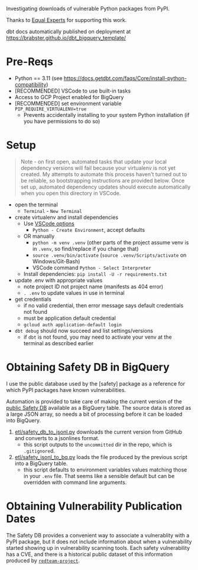 Investigating downloads of vulnerable Python packages from PyPI.

Thanks to [Equal Experts](https://equalexperts.com) for supporting this work.

dbt docs automatically published on deployment at https://brabster.github.io/dbt_bigquery_template/

# Pre-Reqs

- Python == 3.11 (see https://docs.getdbt.com/faqs/Core/install-python-compatibility)
- [RECOMMENDED] VSCode to use built-in tasks
- Access to GCP Project enabled for BigQuery
- [RECOMMENDED] set environment variable `PIP_REQUIRE_VIRTUALENV=true`
    - Prevents accidentally installing to your system Python installation (if you have permissions to do so)

# Setup

> Note - on first open, automated tasks that update your local dependency versions will fail because your virtualenv is not yet created. My attempts to automate this process haven't turned out to be reliable, so bootstrapping instructions are provided below. Once set up, automated dependency updates should execute automatically when you open this directory in VSCode.

- open the terminal
    - `Terminal` - `New Terminal`
- create virtualenv and install dependencies
    - Use [VSCode options](https://code.visualstudio.com/docs/python/environments#_creating-environments)
        - `Python - Create Environment`, accept defaults
    - OR manually
        - `python -m venv .venv` (other parts of the project assume venv is in `.venv`, so find/replace if you change that)
        - `source .venv/bin/activate` (`source .venv/Scripts/activate` on Windows/Git-Bash)
        - VSCode command `Python - Select Interpreter`
    - Install dependencies: `pip install -U -r requirements.txt`
- update .env with appropriate values
    - note project ID not project name (manifests as 404 error)
    - `. .env` to update values in use in terminal
- get credentials
    - if no valid credential, then error message says default credentials not found
    - must be application default credential
    - `gcloud auth application-default login`
- `dbt debug` should now succeed and list settings/versions
    - if `dbt` is not found, you may need to activate your venv at the terminal as described earlier

# Obtaining Safety DB in BigQuery

I use the public database used by the [safety] package as a reference for which PyPI packages have known vulnerabilities.

Automation is provided to take care of making the current version of the [public Safety DB](https://github.com/pyupio/safety-db/tree/master/data) available as a BigQuery table. The source data is stored as a large JSON array, so needs a bit of processing before it can be loaded into BigQuery.

1. [etl/safety_db_to_jsonl.py](etl/safety_db_to_jsonl.py) downloads the current version from GitHub and converts to a jsonlines format.
    - this script outputs to the `uncommitted` dir in the repo, which is `.gitignore`d. 
1. [etl/safety_jsonl_to_bq.py](etl/safety_jsonl_to_bq.py) loads the file produced by the previous script into a BigQuery table.
    - this script defaults to environment variables values matching those in your `.env` file. That seems like a sensible default but can be overridden with command line arguments.

# Obtaining Vulnerability Publication Dates

The Safety DB provides a convenient way to associate a vulnerablity with a PyPI package, but it does not include information about when a vulnerability started showing up in vulnerability scanning tools. Each safety vulnerability has a CVE, and there is a historical public dataset of this information produced by [`redteam-project`](https://github.com/redteam-project). 